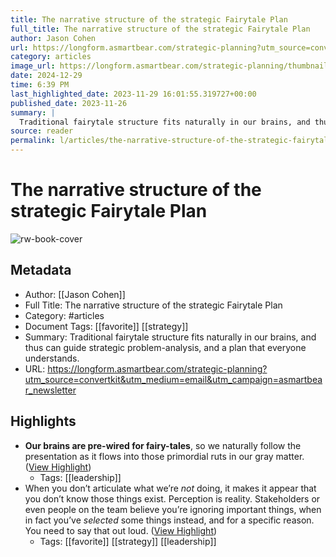 ```yaml
---
title: The narrative structure of the strategic Fairytale Plan
full_title: The narrative structure of the strategic Fairytale Plan
author: Jason Cohen
url: https://longform.asmartbear.com/strategic-planning?utm_source=convertkit&utm_medium=email&utm_campaign=asmartbear_newsletter
category: articles
image_url: https://longform.asmartbear.com/strategic-planning/thumbnail-1200w.png
date: 2024-12-29
time: 6:39 PM
last_highlighted_date: 2023-11-29 16:01:55.319727+00:00
published_date: 2023-11-26
summary: |
  Traditional fairytale structure fits naturally in our brains, and thus can guide strategic problem-analysis, and a plan that everyone understands.
source: reader
permalink: l/articles/the-narrative-structure-of-the-strategic-fairytale-plan
---
```

# The narrative structure of the strategic Fairytale Plan

![rw-book-cover](https://longform.asmartbear.com/strategic-planning/thumbnail-1200w.png)

## Metadata
- Author: [[Jason Cohen]]
- Full Title: The narrative structure of the strategic Fairytale Plan
- Category: #articles
- Document Tags: [[favorite]] [[strategy]] 
- Summary: Traditional fairytale structure fits naturally in our brains, and thus can guide strategic problem-analysis, and a plan that everyone understands.
- URL: https://longform.asmartbear.com/strategic-planning?utm_source=convertkit&utm_medium=email&utm_campaign=asmartbear_newsletter

## Highlights
- **Our brains are pre-wired for fairy-tales**, so we naturally follow the presentation as it flows into those primordial ruts in our gray matter. ([View Highlight](https://read.readwise.io/read/01hgdws18zxs2evk5hsqhtbshb))
    - Tags: [[leadership]] 
- When you don’t articulate what we’re *not* doing, it makes it appear that you don’t know those things exist. Perception is reality. Stakeholders or even people on the team believe you’re ignoring important things, when in fact you’ve *selected* some things instead, and for a specific reason. You need to say that out loud. ([View Highlight](https://read.readwise.io/read/01hgdx1d8j1bem0ahxb8717ysg))
    - Tags: [[favorite]] [[strategy]] [[leadership]] 


